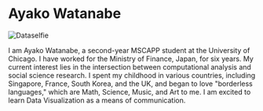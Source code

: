 # Ayako Watanabe

![Dataselfie](dataselfie.heic)

I am Ayako Watanabe, a second-year MSCAPP student at the University of Chicago. I have worked for the Ministry of Finance, Japan, for six years. My current interest lies in the intersection between computational analysis and social science research. I spent my childhood in various countries, including Singapore, France, South Korea, and the UK, and began to love "borderless languages," which are Math, Science, Music, and Art to me. I am excited to learn Data Visualization as a means of communication.
